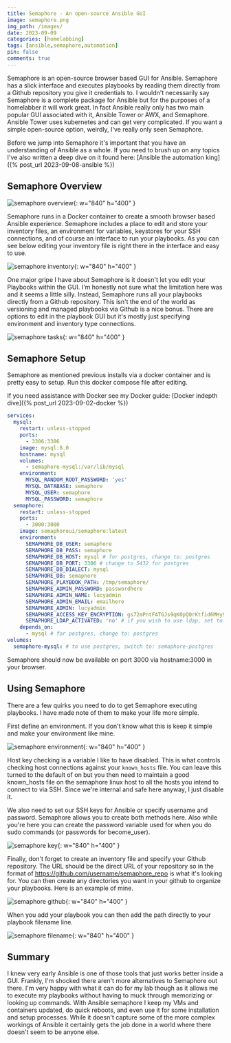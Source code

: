 ```yaml
---
title: Semaphore - An open-source Ansible GUI
image: semaphore.png
img_path: /images/
date: 2023-09-09
categories: [homelabbing]
tags: [ansible,semaphore,automation]
pin: false
comments: true
---
```


Semaphore is an open-source browser based GUI for Ansible. Semaphore has a slick interface and executes playbooks by reading them directly from a Github repository you give it credentials to. I wouldn't necessarily say Semaphore is a complete package for Ansible but for the purposes of a homelabber it will work great. In fact Ansible really only has two main popular GUI associated with it, Ansible Tower or AWX, and Semaphore. Ansible Tower uses kubernetes and can get very complicated. If you want a simple open-source option, weirdly, I've really only seen Semaphore.

Before we jump into Semaphore it's important that you have an understanding of Ansible as a whole. If you need to brush up on any topics I've also written a deep dive on it found here: [Ansible the automation king]({% post_url 2023-09-08-ansible %})

## Semaphore Overview

![semaphore overview](semaphore-overview.png){: w="840" h="400" }

Semaphore runs in a Docker container to create a smooth browser based Ansible experience. Semaphore includes a place to edit and store your inventory files, an environment for variables, keystores for your SSH connections, and of course an interface to run your playbooks. As you can see below editing your inventory file is right there in the interface and easy to use.

![semaphore inventory](semaphore-inventory.png){: w="840" h="400" }

One major gripe I have about Semaphore is it doesn't let you edit your Playbooks within the GUI. I'm honestly not sure what the limitation here was and it seems a little silly. Instead, Semaphore runs all your playbooks directly from a Github repository. This isn't the end of the world as versioning and managed playbooks via Github is a nice bonus. There are options to edit in the playbook GUI but it's mostly just specifying environment and inventory type connections.

![semaphore tasks](semaphore-tasks.png){: w="840" h="400" }

## Semaphore Setup

Semaphore as mentioned previous installs via a docker container and is pretty easy to setup. Run this docker compose file after editing.

If you need assistance with Docker see my Docker guide: [Docker indepth dive]({% post_url 2023-09-02-docker %})

```yaml
services:
  mysql:
    restart: unless-stopped
    ports:
      - 3306:3306
    image: mysql:8.0
    hostname: mysql
    volumes:
      - semaphore-mysql:/var/lib/mysql
    environment:
      MYSQL_RANDOM_ROOT_PASSWORD: 'yes'
      MYSQL_DATABASE: semaphore
      MYSQL_USER: semaphore
      MYSQL_PASSWORD: semaphore
  semaphore:
    restart: unless-stopped
    ports:
      - 3000:3000
    image: semaphoreui/semaphore:latest
    environment:
      SEMAPHORE_DB_USER: semaphore
      SEMAPHORE_DB_PASS: semaphore
      SEMAPHORE_DB_HOST: mysql # for postgres, change to: postgres
      SEMAPHORE_DB_PORT: 3306 # change to 5432 for postgres
      SEMAPHORE_DB_DIALECT: mysql
      SEMAPHORE_DB: semaphore
      SEMAPHORE_PLAYBOOK_PATH: /tmp/semaphore/
      SEMAPHORE_ADMIN_PASSWORD: passwordhere
      SEMAPHORE_ADMIN_NAME: lucyadmin
      SEMAPHORE_ADMIN_EMAIL: emailhere
      SEMAPHORE_ADMIN: lucyadmin
      SEMAPHORE_ACCESS_KEY_ENCRYPTION: gs72mPntFATGJs9qK0pQ0rKtfid6MHy9bH9gWKhTU= # long string which authenticates clients
      SEMAPHORE_LDAP_ACTIVATED: 'no' # if you wish to use ldap, set to: 'yes' 
    depends_on:
      - mysql # for postgres, change to: postgres
volumes:
  semaphore-mysql: # to use postgres, switch to: semaphore-postgres
```

Semaphore should now be available on port 3000 via hostname:3000 in your browser.

## Using Semaphore

There are a few quirks you need to do to get Semaphore executing playbooks. I have made note of them to make your life more simple.

First define an environment. If you don't know what this is keep it simple and make your environment like mine.

![semaphore environment](semaphore-environment.png){: w="840" h="400" }

Host key checking is a variable I like to have disabled. This is what controls checking host connections against your `known_hosts` file. You can leave this turned to the default of on but you then need to maintain a good known_hosts file on the semaphore linux host to all the hosts you intend to connect to via SSH. Since we're internal and safe here anyway, I just disable it.

We also need to set our SSH keys for Ansible or specify username and password. Semaphore allows you to create both methods here. Also while you're here you can create the password variable used for when you do sudo commands (or passwords for become_user).

![semaphore key](semaphore-key.png){: w="840" h="400" }

Finally, don't forget to create an inventory file and specify your Github repository. The URL should be the direct URL of your repository so in the format of https://github.com/username/semaphore_repo is what it's looking for. You can then create any directories you want in your github to organize your playbooks. Here is an example of mine.

![semaphore github](semaphore-reporting.png){: w="840" h="400" }

When you add your playbook you can then add the path directly to your playbook filename line.

![semaphore filename](semaphore-filename.png){: w="840" h="400" }

## Summary

I knew very early Ansible is one of those tools that just works better inside a GUI. Frankly, I'm shocked there aren't more alternatives to Semaphore out there. I'm very happy with what it can do for my lab though as it allows me to execute my playbooks without having to muck through memorizing or looking up commands. With Ansible semaphore I keep my VMs and containers updated, do quick reboots, and even use it for some installation and setup processes. While it doesn't capture some of the more complex workings of Ansible it certainly gets the job done in a world where there doesn't seem to be anyone else.

















